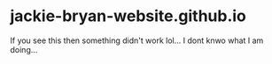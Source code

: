 # jackie-bryan-website.github.io

If you see this then something didn't work lol... 
I dont knwo what I am doing...
